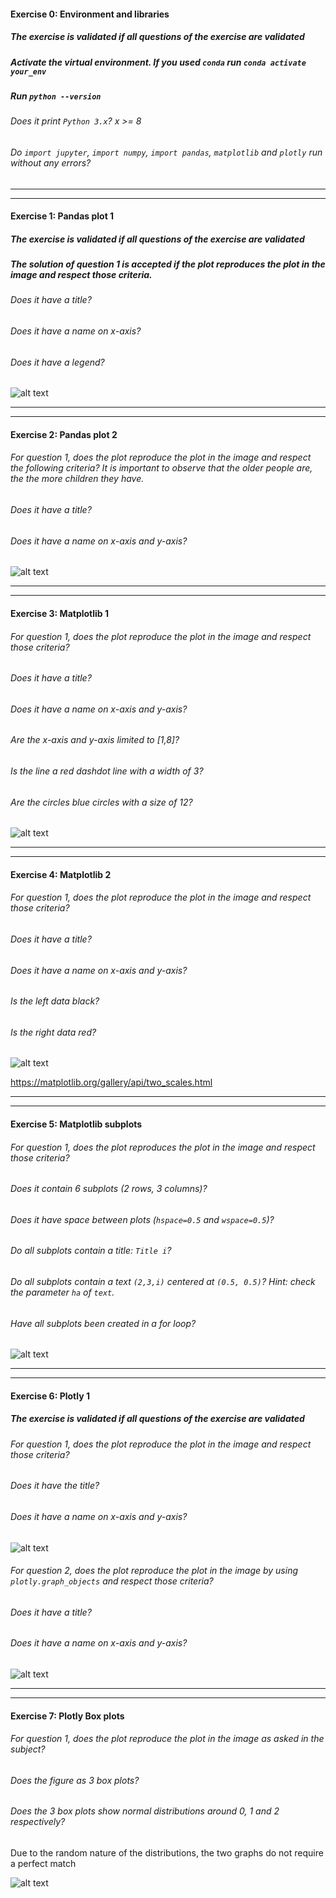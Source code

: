 #### Exercise 0: Environment and libraries

##### The exercise is validated if all questions of the exercise are validated

##### Activate the virtual environment. If you used `conda` run `conda activate your_env`

##### Run `python --version`

###### Does it print `Python 3.x`? x >= 8

###### Do `import jupyter`, `import numpy`, `import pandas`, `matplotlib` and `plotly` run without any errors?

---

---

#### Exercise 1: Pandas plot 1

##### The exercise is validated if all questions of the exercise are validated

##### The solution of question 1 is accepted if the plot reproduces the plot in the image and respect those criteria.

###### Does it have a title? 

###### Does it have a name on x-axis?

###### Does it have a legend? 
![alt text][logo]

[logo]: ../w1day03_ex1_plot1.png "Bar plot ex1"

---

---

#### Exercise 2: Pandas plot 2

###### For question 1, does the plot reproduce the plot in the image and respect the following criteria? It is important to observe that the older people are, the the more children they have.

###### Does it have a title?

###### Does it have a name on x-axis and y-axis?

![alt text][logo_ex2]

[logo_ex2]: ../w1day03_ex2_plot1.png "Scatter plot ex2"

---

---

#### Exercise 3: Matplotlib 1

###### For question 1, does the plot reproduce the plot in the image and respect those criteria?

###### Does it have a title?

###### Does it have a name on x-axis and y-axis?

###### Are the x-axis and y-axis limited to [1,8]?

###### Is the line a red dashdot line with a width of 3?

###### Are the circles blue circles with a size of 12?

![alt text][logo_ex3]

[logo_ex3]: ../w1day03_ex3_plot1.png "Scatter plot ex3"

---

---

#### Exercise 4: Matplotlib 2

###### For question 1, does the plot reproduce the plot in the image and respect those criteria?

###### Does it have a title?

###### Does it have a name on x-axis and y-axis?

###### Is the left data black?

###### Is the right data red?

![alt text][logo_ex4]

[logo_ex4]: ../w1day03_ex4_plot1.png "Twin axis ex4"

https://matplotlib.org/gallery/api/two_scales.html

---

---

#### Exercise 5: Matplotlib subplots

###### For question 1, does the plot reproduces the plot in the image and respect those criteria?

###### Does it contain 6 subplots (2 rows, 3 columns)?

###### Does it have space between plots (`hspace=0.5` and `wspace=0.5`)?

###### Do all subplots contain a title: `Title i`?

###### Do all subplots contain a text `(2,3,i)` centered at `(0.5, 0.5)`? _Hint_: check the parameter `ha` of `text`.

###### Have all subplots been created in a for loop?

![alt text][logo_ex5]

[logo_ex5]: ../w1day03_ex5_plot1.png "Subplots ex5"

---

---

#### Exercise 6: Plotly 1

##### The exercise is validated if all questions of the exercise are validated

###### For question 1, does the plot reproduce the plot in the image and respect those criteria?

###### Does it have the title?

###### Does it have a name on x-axis and y-axis?

![alt text][logo_ex6]

[logo_ex6]: ../w1day03_ex6_plot1.png "Time series ex6"

###### For question 2, does the plot reproduce the plot in the image by using `plotly.graph_objects` and respect those criteria?

###### Does it have a title?

###### Does it have a name on x-axis and y-axis?

![alt text][logo_ex6]

[logo_ex6]: ../w1day03_ex6_plot1.png "Time series ex6"

---

---

#### Exercise 7: Plotly Box plots

###### For question 1, does the plot reproduce the plot in the image as asked in the subject?

###### Does the figure as 3 box plots?

###### Does the 3 box plots show normal distributions around 0, 1 and 2 respectively?

Due to the random nature of the distributions, the two graphs do not require a perfect match

![alt text][logo_ex7]

[logo_ex7]: ../w1day03_ex7_plot1.png "Box plot ex7"
